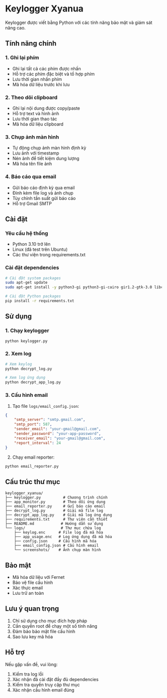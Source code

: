 # Keylogger Xyanua

Keylogger được viết bằng Python với các tính năng bảo mật và giám sát nâng cao.

## Tính năng chính

### 1. Ghi lại phím
- Ghi lại tất cả các phím được nhấn
- Hỗ trợ các phím đặc biệt và tổ hợp phím
- Lưu thời gian nhấn phím
- Mã hóa dữ liệu trước khi lưu

### 2. Theo dõi clipboard
- Ghi lại nội dung được copy/paste
- Hỗ trợ text và hình ảnh
- Lưu thời gian thao tác
- Mã hóa dữ liệu clipboard

### 3. Chụp ảnh màn hình
- Tự động chụp ảnh màn hình định kỳ
- Lưu ảnh với timestamp
- Nén ảnh để tiết kiệm dung lượng
- Mã hóa tên file ảnh

### 4. Báo cáo qua email
- Gửi báo cáo định kỳ qua email
- Đính kèm file log và ảnh chụp
- Tùy chỉnh tần suất gửi báo cáo
- Hỗ trợ Gmail SMTP

## Cài đặt

### Yêu cầu hệ thống
- Python 3.10 trở lên
- Linux (đã test trên Ubuntu)
- Các thư viện trong requirements.txt

### Cài đặt dependencies
```bash
# Cài đặt system packages
sudo apt-get update
sudo apt-get install -y python3-gi python3-gi-cairo gir1.2-gtk-3.0 libcairo2-dev pkg-config python3-dev

# Cài đặt Python packages
pip install -r requirements.txt
```

## Sử dụng

### 1. Chạy keylogger
```bash
python keylogger.py
```

### 2. Xem log
```bash
# Xem keylog
python decrypt_log.py

# Xem log ứng dụng
python decrypt_app_log.py
```

### 3. Cấu hình email
1. Tạo file `logs/email_config.json`:
```json
{
    "smtp_server": "smtp.gmail.com",
    "smtp_port": 587,
    "sender_email": "your-gmail@gmail.com",
    "sender_password": "your-app-password",
    "receiver_email": "your-gmail@gmail.com",
    "report_interval": 24
}
```

2. Chạy email reporter:
```bash
python email_reporter.py
```

## Cấu trúc thư mục
```
keylogger_xyanua/
├── keylogger.py          # Chương trình chính
├── app_monitor.py        # Theo dõi ứng dụng
├── email_reporter.py     # Gửi báo cáo email
├── decrypt_log.py        # Giải mã file log
├── decrypt_app_log.py    # Giải mã log ứng dụng
├── requirements.txt      # Thư viện cần thiết
├── README.md            # Hướng dẫn sử dụng
└── logs/                # Thư mục chứa log
    ├── keylog.enc      # File log đã mã hóa
    ├── app_usage.enc   # Log ứng dụng đã mã hóa
    ├── config.json     # Cấu hình mã hóa
    ├── email_config.json # Cấu hình email
    └── screenshots/    # Ảnh chụp màn hình
```

## Bảo mật
- Mã hóa dữ liệu với Fernet
- Bảo vệ file cấu hình
- Xác thực email
- Lưu trữ an toàn

## Lưu ý quan trọng
1. Chỉ sử dụng cho mục đích hợp pháp
2. Cần quyền root để chạy một số tính năng
3. Đảm bảo bảo mật file cấu hình
4. Sao lưu key mã hóa

## Hỗ trợ
Nếu gặp vấn đề, vui lòng:
1. Kiểm tra log lỗi
2. Xác nhận đã cài đặt đầy đủ dependencies
3. Kiểm tra quyền truy cập thư mục
4. Xác nhận cấu hình email đúng 